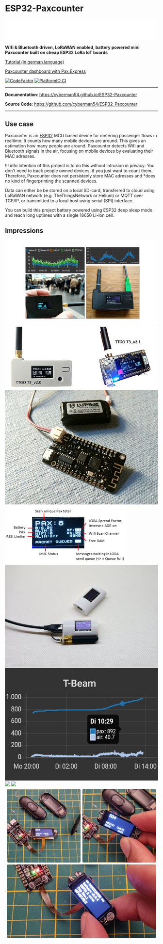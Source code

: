 # ESP32-Paxcounter

![logo](assets/paxcounter_logo_white.png)


**Wifi & Bluetooth driven, LoRaWAN enabled, battery powered mini Paxcounter built on cheap ESP32 LoRa IoT boards**

[Tutorial (in german language)](https://www.heise.de/select/make/2019/1/1551099236518668)

[Paxcounter dashboard with Pax.Express](https://www.pax.express/)

[![CodeFactor](https://www.codefactor.io/repository/github/cyberman54/esp32-paxcounter/badge)](https://www.codefactor.io/repository/github/cyberman54/esp32-paxcounter)
[![PlatformIO CI](https://github.com/cyberman54/ESP32-Paxcounter/actions/workflows/build.yml/badge.svg?event=push)](https://github.com/cyberman54/ESP32-Paxcounter/actions/workflows/build.yml)

---

**Documentation**: <a href="https://cyberman54.github.io/ESP32-Paxcounter" target="_blank">https://cyberman54.github.io/ESP32-Paxcounter</a>

**Source Code**: <a href="https://github.com/cyberman54/ESP32-Paxcounter" target="_blank">https://github.com/cyberman54/ESP32-Paxcounter</a>

---

## Use case

Paxcounter is an [ESP32](https://www.espressif.com/en/products/socs/esp32) MCU based device for metering passenger flows in realtime. It counts how many mobile devices are around. This gives an estimation how many people are around. Paxcounter detects Wifi and Bluetooth signals in the air, focusing on mobile devices by evaluating their MAC adresses.

!!! info
    Intention of this project is to do this without intrusion in privacy: You don't need to track people owned devices, if you just want to count them. Therefore, Paxcounter does not persistenly store MAC adresses and *does no kind of fingerprinting the scanned devices.

Data can either be be stored on a local SD-card, transferred to cloud using LoRaWAN network (e.g. TheThingsNetwork or Helium) or MQTT over TCP/IP, or transmitted to a local host using serial (SPI) interface.

You can build this project battery powered using ESP32 deep sleep mode and reach long uptimes with a single 18650 Li-Ion cell.

## Impressions
<img src="img/Paxcounter-title.jpg">
<img src="img/Paxcounter-ttgo.jpg">
<img src="img/Paxcounter-lolin.gif">
<img src="img/Paxcounter-Screen.png">
<img src="img/TTGO-case.jpg">
<img src="img/TTGO-curves.jpg">
<img src="img/Paxcounter-LEDmatrix.jpg">
<img src="img/Paxcounter-Clock2.png">
<img src="img/Paxcounter-ttgo-twristband.jpg">

